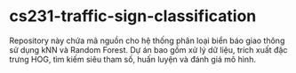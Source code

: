 # cs231-traffic-sign-classification
Repository này chứa mã nguồn cho hệ thống phân loại biển báo giao thông sử dụng kNN và Random Forest. Dự án bao gồm xử lý dữ liệu, trích xuất đặc trưng HOG, tìm kiếm siêu tham số, huấn luyện và đánh giá mô hình.
